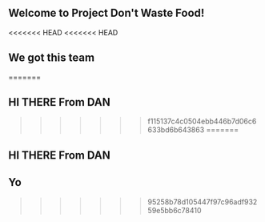 ## Welcome to Project Don't Waste Food!

<<<<<<< HEAD
<<<<<<< HEAD
## We got this team
=======
## HI  THERE From DAN
>>>>>>> f115137c4c0504ebb446b7d06c6633bd6b643863
=======
## HI  THERE From DAN

## Yo
>>>>>>> 95258b78d105447f97c96adf93259e5bb6c78410
